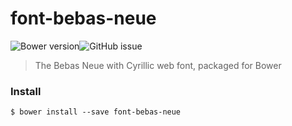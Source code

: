# font-bebas-neue
![Bower version](https://img.shields.io/bower/v/font-bebas-neue.svg?style=flat-square)![GitHub issue](https://img.shields.io/github/issues/Scrum/font-bebas-neue.svg?style=flat-square)

> The Bebas Neue with Cyrillic web font, packaged for Bower

### Install
```console
$ bower install --save font-bebas-neue
```
